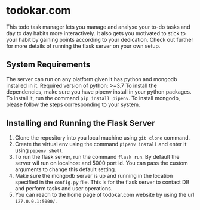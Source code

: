 # todokar.com
This todo task manager lets you manage and analyse your to-do tasks and day to day habits more interactively. It also gets you motivated to stick to your habit by gaining points according to your dedication. 
Check out further for more details of running the flask server on your own setup.

## System Requirements
The server can run on any platform given it has python and mongodb installed in it.
Required version of python: >=3.7
To install the dependencies, make sure you have pipenv install in your python packages. To install it, run the command `pip install pipenv`.
To install mongodb, please follow the steps corresponding to your system.

## Installing and Running the Flask Server
1. Clone the repository into you local machine using `git clone` command.
2. Create the virtual env using the command `pipenv install` and enter it using `pipenv shell`.
3. To run the flask server, run the command `flask run`. By default the server wil run on localhost and 5000 port id. You can pass the custom arguments to change this default setting.
4. Make sure the mongodb server is up and running in the location specified in the `config.py` file. This is for the flask server to contact DB and perform tasks and user operations.
5. You can reach to the home page of todokar.com website by using the url `127.0.0.1:5000/`.
